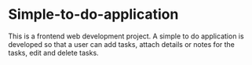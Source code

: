 # Simple-to-do-application
This is a frontend web development project. A simple to do application is developed so that a user can add tasks, attach details  or  notes for the tasks, edit and delete tasks. 
